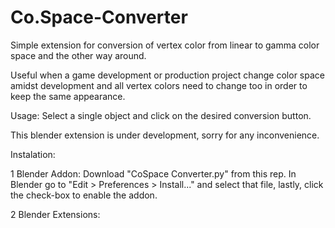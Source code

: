 # Co.Space-Converter

Simple extension for conversion of vertex color from linear to gamma color space and the other way around. 

Useful when a game development or production project change color space amidst development and all vertex colors need to change too in order to keep the same appearance.

Usage: Select a single object and click on the desired conversion button.


This blender extension is under development, sorry for any inconvenience.

Instalation:

1 Blender Addon:
Download "CoSpace Converter.py" from this rep. In Blender go to "Edit > Preferences > Install..." and select that file, lastly, click the check-box to enable the addon.

2 Blender Extensions: 
